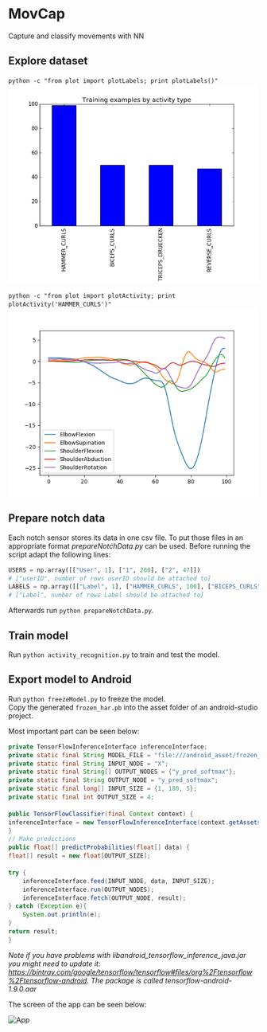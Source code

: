 # MovCap
Capture and classify movements with NN 
## Explore dataset  
`python -c "from plot import plotLabels; print plotLabels()"`  
![Fig1](data/fig/fig1.png)  

`python -c "from plot import plotActivity; print plotActivity('HAMMER_CURLS')"`  
![Fig2](data/fig/fig2.png) 
## Prepare notch data  
Each notch sensor stores its data in one csv file. To put those files in an appropriate format *prepareNotchData.py* can be used. Before running the script adapt the following lines:  
```python
USERS = np.array([["User", 1], ["1", 200], ["2", 47]])  
# ["userID", number of rows userID should be attached to]
LABELS = np.array([["Label", 1], ["HAMMER_CURLS", 100], ["BICEPS_CURLS", 50], ["TRICEPS_DRUECKEN", 50], ["REVERSE_CURLS", 47]])  
# ["Label", number of rows Label should be attached to]
```  
Afterwards run `python prepareNotchData.py`.  
## Train model  
Run `python activity_recognition.py` to train and test the model.  

## Export model to Android  
Run `python freezeModel.py` to freeze the model.  
Copy the generated `frozen_har.pb` into the asset folder of an android-studio project.  
  
Most important part can be seen below:

```java
private TensorFlowInferenceInterface inferenceInterface;
private static final String MODEL_FILE = "file:///android_asset/frozen_har.pb";
private static final String INPUT_NODE = "X";
private static final String[] OUTPUT_NODES = {"y_pred_softmax"};
private static final String OUTPUT_NODE = "y_pred_softmax";
private static final long[] INPUT_SIZE = {1, 180, 5};
private static final int OUTPUT_SIZE = 4;

public TensorFlowClassifier(final Context context) {
inferenceInterface = new TensorFlowInferenceInterface(context.getAssets(), MODEL_FILE);
}
// Make predictions
public float[] predictProbabilities(float[] data) {
float[] result = new float[OUTPUT_SIZE];

try {
    inferenceInterface.feed(INPUT_NODE, data, INPUT_SIZE);
    inferenceInterface.run(OUTPUT_NODES);
    inferenceInterface.fetch(OUTPUT_NODE, result);
} catch (Exception e){
    System.out.println(e);
}
return result;
}
```  
*Note if you have problems with libandroid_tensorflow_inference_java.jar you might need to update it: https://bintray.com/google/tensorflow/tensorflow#files/org%2Ftensorflow%2Ftensorflow-android. The package is called tensorflow-android-1.9.0.aar*  
  
The screen of the app can be seen below:  
  
![App](app_screen.png) 


